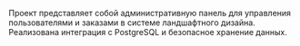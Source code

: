 Проект представляет собой административную панель для управления пользователями и заказами в системе ландшафтного дизайна. Реализована интеграция с PostgreSQL и безопасное хранение данных.
